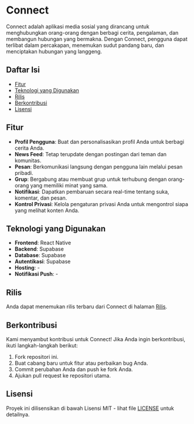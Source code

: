 # Connect

Connect adalah aplikasi media sosial yang dirancang untuk menghubungkan orang-orang dengan berbagi cerita, pengalaman, dan membangun hubungan yang bermakna. Dengan Connect, pengguna dapat terlibat dalam percakapan, menemukan sudut pandang baru, dan menciptakan hubungan yang langgeng.

## Daftar Isi

- [Fitur](#fitur)
- [Teknologi yang Digunakan](#teknologi-yang-digunakan)
- [Rilis](#rilis)
- [Berkontribusi](#berkontribusi)
- [Lisensi](#lisensi)

## Fitur

- **Profil Pengguna**: Buat dan personalisasikan profil Anda untuk berbagi cerita Anda.
- **News Feed**: Tetap terupdate dengan postingan dari teman dan komunitas.
- **Pesan**: Berkomunikasi langsung dengan pengguna lain melalui pesan pribadi.
- **Grup**: Bergabung atau membuat grup untuk terhubung dengan orang-orang yang memiliki minat yang sama.
- **Notifikasi**: Dapatkan pembaruan secara real-time tentang suka, komentar, dan pesan.
- **Kontrol Privasi**: Kelola pengaturan privasi Anda untuk mengontrol siapa yang melihat konten Anda.

## Teknologi yang Digunakan

- **Frontend**: React Native
- **Backend**: Supabase
- **Database**: Supabase
- **Autentikasi**: Supabase
- **Hosting**: -
- **Notifikasi Push**: -

## Rilis

Anda dapat menemukan rilis terbaru dari Connect di halaman [Rilis](https://github.com/Leugard/Connect/releases/).

## Berkontribusi

Kami menyambut kontribusi untuk Connect! Jika Anda ingin berkontribusi, ikuti langkah-langkah berikut:

1. Fork repositori ini.
2. Buat cabang baru untuk fitur atau perbaikan bug Anda.
3. Commit perubahan Anda dan push ke fork Anda.
4. Ajukan pull request ke repositori utama.

## Lisensi

Proyek ini dilisensikan di bawah Lisensi MIT - lihat file [LICENSE](LICENSE) untuk detailnya.
